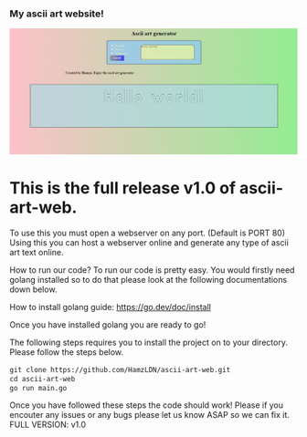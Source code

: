 ### My ascii art website!
![alt text](https://raw.githubusercontent.com/HamzLDN/ascii-art-web/main/image.PNG)

# This is the full release v1.0 of ascii-art-web.
To use this you must open a webserver on any port. (Default is PORT 80)
Using this you can host a webserver online and generate any type of ascii art text online.

How to run our code?
To run our code is pretty easy. You would firstly need golang installed so to do that please look
at the following documentations down below.

How to install golang guide: https://go.dev/doc/install

Once you have installed golang you are ready to go!

The following steps requires you to install the project on to your directory. Please follow the steps below.
```
git clone https://github.com/HamzLDN/ascii-art-web.git
cd ascii-art-web
go run main.go
```

Once you have followed these steps the code should work!
Please if you encouter any issues or any bugs please let us know ASAP so we can fix it.
FULL VERSION: v1.0
